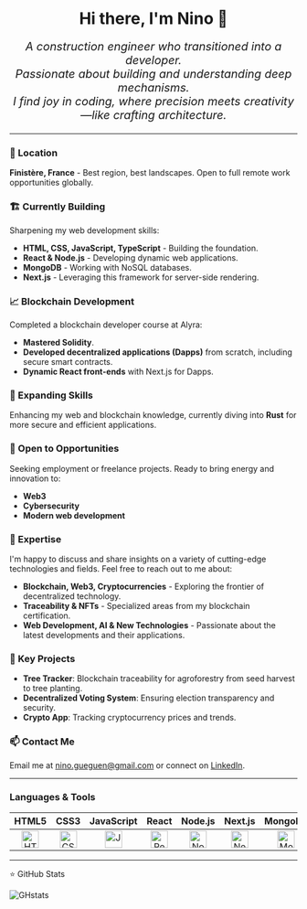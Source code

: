<h1 align="center">Hi there, I'm Nino 👋</h1>

_<p align="center" style="font-size:20px;">A construction engineer who transitioned into a developer.
<br/>
Passionate about building and understanding deep mechanisms.
<br/>
I find joy in coding, where precision meets creativity—like crafting architecture.</p>_

___

### 📍 Location
**Finistère, France** - Best region, best landscapes. Open to full remote work opportunities globally.

### 🏗️ Currently Building
Sharpening my web development skills:
- **HTML, CSS, JavaScript, TypeScript** - Building the foundation.
- **React & Node.js** - Developing dynamic web applications.
- **MongoDB** - Working with NoSQL databases.
- **Next.js** - Leveraging this framework for server-side rendering.

### 📈 Blockchain Development
Completed a blockchain developer course at Alyra:
- **Mastered Solidity**.
- **Developed decentralized applications (Dapps)** from scratch, including secure smart contracts.
- **Dynamic React front-ends** with Next.js for Dapps.

### 🌱 Expanding Skills
Enhancing my web and blockchain knowledge, currently diving into **Rust** for more secure and efficient applications.

### 🤝 Open to Opportunities
Seeking employment or freelance projects. Ready to bring energy and innovation to:
- **Web3**
- **Cybersecurity**
- **Modern web development**

### 💬 Expertise
I'm happy to discuss and share insights on a variety of cutting-edge technologies and fields. Feel free to reach out to me about:
- **Blockchain, Web3, Cryptocurrencies** - Exploring the frontier of decentralized technology.
- **Traceability & NFTs** - Specialized areas from my blockchain certification.
- **Web Development, AI & New Technologies** - Passionate about the latest developments and their applications.

### 🎯 Key Projects
- **Tree Tracker**: Blockchain traceability for agroforestry from seed harvest to tree planting.
- **Decentralized Voting System**: Ensuring election transparency and security.
- **Crypto App**: Tracking cryptocurrency prices and trends.

### 📫 Contact Me
Email me at [nino.gueguen@gmail.com](mailto:nino.gueguen@gmail.com) or connect on [LinkedIn](https://www.linkedin.com/in/nino-gu%C3%A9guen-a4ba43148/).

 ___

### Languages & Tools


| HTML5 | CSS3 | JavaScript | React | Node.js | Next.js | MongoDB | Solidity | Ethers.js | Hardhat | Wagmi | VSCode | GitHub | Vercel |
|:---:|:---:|:---:|:-----:|:-------:|:-------:|:-------:|:------:|:------:|:------:|:--------:|:--------:|:-------:|:-----:|
| <img alt="HTML5" width="30px" src="https://cdn.jsdelivr.net/gh/devicons/devicon@latest/icons/html5/html5-original.svg"/> | <img alt="CSS3" width="30px" src="https://cdn.jsdelivr.net/gh/devicons/devicon@latest/icons/css3/css3-original.svg"/> | <img alt="JavaScript" width="30px" src="https://cdn.jsdelivr.net/gh/devicons/devicon@latest/icons/javascript/javascript-original.svg"/> | <img alt="React" width="30px" src="https://cdn.jsdelivr.net/gh/devicons/devicon@latest/icons/react/react-original.svg"/> | <img alt="Node.js" width="30px" src="https://cdn.jsdelivr.net/gh/devicons/devicon@latest/icons/nodejs/nodejs-original.svg"/> | <img alt="Next.js" width="30px" src="https://cdn.jsdelivr.net/gh/devicons/devicon@latest/icons/nextjs/nextjs-original.svg"/> | <img alt="MongoDB" width="30px" src="https://cdn.jsdelivr.net/gh/devicons/devicon@latest/icons/mongodb/mongodb-original.svg"/> | <img alt="Solidity" width="30px" src="https://cdn.jsdelivr.net/gh/devicons/devicon@latest/icons/solidity/solidity-original.svg"/> | <img alt="Ethers.js" width="30px" src="https://seeklogo.com/images/E/ethers-logo-D5B86204D8-seeklogo.com.png"/> | <img alt="Hardhat" width="30px" src="https://cdn.jsdelivr.net/gh/devicons/devicon@latest/icons/hardhat/hardhat-original.svg"/> | <img alt="Wagmi" width="30px" src="https://wagmi.sh/logo-dark.svg"/> | <img alt="VSCode" width="30px" src="https://cdn.jsdelivr.net/gh/devicons/devicon@latest/icons/vscode/vscode-original-wordmark.svg"/> | <img alt="GitHub" width="30px" src="https://cdn.jsdelivr.net/gh/devicons/devicon@latest/icons/github/github-original.svg"/> | <img alt="Vercel" width="30px" src="https://www.datocms-assets.com/75941/1657702911-vercel-logotype-light_20211228160702_0.png"/> |

___

⭐ GitHub Stats

![GHstats](https://github-readme-stats.vercel.app/api?username=NinoGG1&show_icons=true&theme=transparent)



